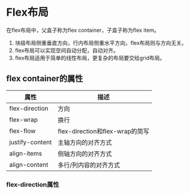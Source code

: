 # Flex布局

在flex布局中，父盒子称为flex container，子盒子称为flex item。

1. 块级布局侧重垂直方向，行内布局侧重水平方向，flex布局则与方向无关。
2. flex布局可以实现空间自动分配，自动对齐。
3. flex布局适用于简单的线性布局，更复杂的布局要交给grid布局。

## flex container的属性

| 属性            | 描述                            |
|-----------------|---------------------------------|
| flex-direction  | 方向                            |
| flex-wrap       | 换行                            |
| flex-flow       | flex-direction和flex-wrap的简写 |
| justify-content | 主轴方向的对齐方式              |
| align-items     | 侧轴方向的对齐方式              |
| align-content   | 多行/列内容的对齐方式           |

### flex-direction属性
